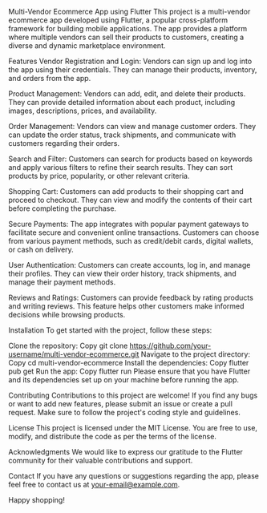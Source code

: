 Multi-Vendor Ecommerce App using Flutter
This project is a multi-vendor ecommerce app developed using Flutter, a popular cross-platform framework for building mobile applications. The app provides a platform where multiple vendors can sell their products to customers, creating a diverse and dynamic marketplace environment.

Features
Vendor Registration and Login: Vendors can sign up and log into the app using their credentials. They can manage their products, inventory, and orders from the app.

Product Management: Vendors can add, edit, and delete their products. They can provide detailed information about each product, including images, descriptions, prices, and availability.

Order Management: Vendors can view and manage customer orders. They can update the order status, track shipments, and communicate with customers regarding their orders.

Search and Filter: Customers can search for products based on keywords and apply various filters to refine their search results. They can sort products by price, popularity, or other relevant criteria.

Shopping Cart: Customers can add products to their shopping cart and proceed to checkout. They can view and modify the contents of their cart before completing the purchase.

Secure Payments: The app integrates with popular payment gateways to facilitate secure and convenient online transactions. Customers can choose from various payment methods, such as credit/debit cards, digital wallets, or cash on delivery.

User Authentication: Customers can create accounts, log in, and manage their profiles. They can view their order history, track shipments, and manage their payment methods.

Reviews and Ratings: Customers can provide feedback by rating products and writing reviews. This feature helps other customers make informed decisions while browsing products.

Installation
To get started with the project, follow these steps:

Clone the repository:
Copy
git clone https://github.com/your-username/multi-vendor-ecommerce.git
Navigate to the project directory:
Copy
cd multi-vendor-ecommerce
Install the dependencies:
Copy
flutter pub get
Run the app:
Copy
flutter run
Please ensure that you have Flutter and its dependencies set up on your machine before running the app.

Contributing
Contributions to this project are welcome! If you find any bugs or want to add new features, please submit an issue or create a pull request. Make sure to follow the project's coding style and guidelines.

License
This project is licensed under the MIT License. You are free to use, modify, and distribute the code as per the terms of the license.

Acknowledgments
We would like to express our gratitude to the Flutter community for their valuable contributions and support.

Contact
If you have any questions or suggestions regarding the app, please feel free to contact us at your-email@example.com.

Happy shopping!
